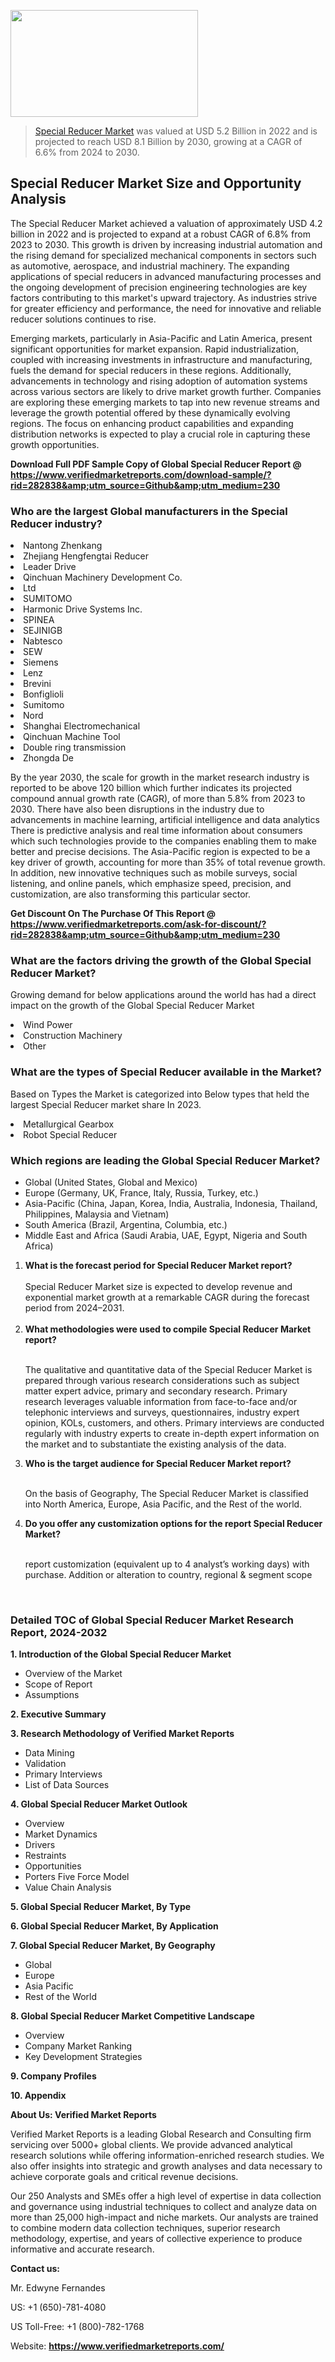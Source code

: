 <img src="https://ffe5etoiles.com/wp-content/uploads/2024/12/MST1-300x171.png" alt="" width="300" height="171" class="alignnone size-medium wp-image-20088" /><blockquote><p><p><a href="https://www.verifiedmarketreports.com/download-sample/?rid=282838&utm_source=Github&utm_medium=230" target="_blank">Special Reducer Market</a> was valued at USD 5.2 Billion in 2022 and is projected to reach USD 8.1 Billion by 2030, growing at a CAGR of 6.6% from 2024 to 2030.</p></blockquote><p><h2>Special Reducer Market Size and Opportunity Analysis</h2><p>The Special Reducer Market achieved a valuation of approximately USD 4.2 billion in 2022 and is projected to expand at a robust CAGR of 6.8% from 2023 to 2030. This growth is driven by increasing industrial automation and the rising demand for specialized mechanical components in sectors such as automotive, aerospace, and industrial machinery. The expanding applications of special reducers in advanced manufacturing processes and the ongoing development of precision engineering technologies are key factors contributing to this market's upward trajectory. As industries strive for greater efficiency and performance, the need for innovative and reliable reducer solutions continues to rise.</p><p>Emerging markets, particularly in Asia-Pacific and Latin America, present significant opportunities for market expansion. Rapid industrialization, coupled with increasing investments in infrastructure and manufacturing, fuels the demand for special reducers in these regions. Additionally, advancements in technology and rising adoption of automation systems across various sectors are likely to drive market growth further. Companies are exploring these emerging markets to tap into new revenue streams and leverage the growth potential offered by these dynamically evolving regions. The focus on enhancing product capabilities and expanding distribution networks is expected to play a crucial role in capturing these growth opportunities.</p></p><p class=""><strong>Download Full PDF Sample Copy of Global Special Reducer Report @ <a href="https://www.verifiedmarketreports.com/download-sample/?rid=282838&amp;utm_source=Github&amp;utm_medium=230" target="_blank">https://www.verifiedmarketreports.com/download-sample/?rid=282838&amp;utm_source=Github&amp;utm_medium=230</a></strong></p><h3 id="" class="">Who are the largest Global manufacturers in the Special Reducer industry?</h3><p><li>Nantong Zhenkang</li><li> Zhejiang Hengfengtai Reducer</li><li> Leader Drive</li><li> Qinchuan Machinery Development Co.</li><li> Ltd</li><li> SUMITOMO</li><li> Harmonic Drive Systems Inc.</li><li> SPINEA</li><li> SEJINIGB</li><li> Nabtesco</li><li> SEW</li><li> Siemens</li><li> Lenz</li><li> Brevini</li><li> Bonfiglioli</li><li> Sumitomo</li><li> Nord</li><li> Shanghai Electromechanical</li><li> Qinchuan Machine Tool</li><li> Double ring transmission</li><li> Zhongda De</li></p><div class=""><div class="" dir="" data-message-author-role="" data-message-id="" data-message-model-slug=""><div class=""><div class=""><div class=""><div class="" dir="" data-message-author-role="" data-message-id="" data-message-model-slug=""><div class=""><div class=""><p>By the year 2030, the scale for growth in the market research industry is reported to be above 120 billion which further indicates its projected compound annual growth rate (CAGR), of more than 5.8% from 2023 to 2030. There have also been disruptions in the industry due to advancements in machine learning, artificial intelligence and data analytics There is predictive analysis and real time information about consumers which such technologies provide to the companies enabling them to make better and precise decisions. The Asia-Pacific region is expected to be a key driver of growth, accounting for more than 35% of total revenue growth. In addition, new innovative techniques such as mobile surveys, social listening, and online panels, which emphasize speed, precision, and customization, are also transforming this particular sector.</p><p><strong>Get Discount On The Purchase Of This Report @&nbsp; <a href="https://www.verifiedmarketreports.com/ask-for-discount/?rid=282838&amp;utm_source=Github&amp;utm_medium=230" target="_blank">https://www.verifiedmarketreports.com/ask-for-discount/?rid=282838&amp;utm_source=Github&amp;utm_medium=230</a></strong></p></div></div></div></div></div></div></div></div><h3 id="" class="">What are the factors driving the growth of the Global Special Reducer Market?</h3><p id="" class="">Growing demand for below applications around the world has had a direct impact on the growth of the Global Special Reducer Market</p><p id="" class=""><li>Wind Power</li><li> Construction Machinery</li><li> Other</li></p><h3 id="" class="">What are the types of Special Reducer available in the Market?</h3><p id="" class="">Based on Types the Market is categorized into Below types that held the largest Special Reducer market share In 2023.</p><p id="" class=""><li>Metallurgical Gearbox</li><li> Robot Special Reducer</li></p><h3 id="" class="">Which regions are leading the Global Special Reducer Market?</h3><ul><li>Global (United States, Global and Mexico)</li><li>Europe (Germany, UK, France, Italy, Russia, Turkey, etc.)</li><li>Asia-Pacific (China, Japan, Korea, India, Australia, Indonesia, Thailand, Philippines, Malaysia and Vietnam)</li><li>South America (Brazil, Argentina, Columbia, etc.)</li><li>Middle East and Africa (Saudi Arabia, UAE, Egypt, Nigeria and South Africa)</li></ul><p><ol><li><strong>What is the forecast period for Special Reducer Market report?<br /></strong><br /><span data-sheets-root="1" data-sheets-value="{&quot;1&quot;:2,&quot;2&quot;:&quot;XXXX size is expected to develop revenue and exponential market growth at a remarkable CAGR during the forecast period from 2024&ndash;2030.&quot;}" data-sheets-userformat="{&quot;2&quot;:12674,&quot;4&quot;:{&quot;1&quot;:2,&quot;2&quot;:16776960},&quot;10&quot;:2,&quot;11&quot;:0,&quot;15&quot;:&quot;Arial&quot;,&quot;16&quot;:12}">Special Reducer Market size is expected to develop revenue and exponential market growth at a remarkable CAGR during the forecast period from 2024&ndash;2031.</span><br /><br /></li><li><strong>What methodologies were used to compile Special Reducer Market report?<br /><br /></strong><p>The qualitative and quantitative data of the&nbsp;Special Reducer Market is prepared through various research considerations such as subject matter expert advice, primary and secondary research. Primary research leverages valuable information from face-to-face and/or telephonic interviews and surveys, questionnaires, industry expert opinion, KOLs, customers, and others. Primary interviews are conducted regularly with industry experts to create in-depth expert information on the market and to substantiate the existing analysis of the data.&nbsp;</p></li><li><strong>Who is the target audience for Special Reducer Market report?<br /><br /></strong><p>On the basis of Geography, The&nbsp;Special Reducer Market is classified into North America, Europe, Asia Pacific, and the Rest of the world.</p></li><li><strong>Do you offer any customization options for the report Special Reducer Market?<br /><br /></strong><p>report customization (equivalent up to 4 analyst&rsquo;s working days) with purchase. Addition or alteration to country, regional &amp; segment scope</p><p>&nbsp;</p></li></ol></p><h3 id="" class="">Detailed TOC of Global Special Reducer Market Research Report, 2024-2032</h3><p id="" class=""><strong>1. Introduction of the Global Special Reducer Market</strong></p><ul><li>Overview of the Market</li><li>Scope of Report</li><li>Assumptions</li></ul><p id="" class=""><strong>2. Executive Summary</strong></p><p id="" class=""><strong>3. Research Methodology of&nbsp;Verified Market Reports</strong></p><ul><li>Data Mining</li><li>Validation</li><li>Primary Interviews</li><li>List of Data Sources</li></ul><p id="" class=""><strong>4. Global Special Reducer Market Outlook</strong></p><ul><li>Overview</li><li>Market Dynamics</li><li>Drivers</li><li>Restraints</li><li>Opportunities</li><li>Porters Five Force Model</li><li>Value Chain Analysis</li></ul><p id="" class=""><strong>5. Global Special Reducer Market, By&nbsp;Type</strong></p><p id="" class=""><strong>6. Global Special Reducer Market, By Application</strong></p><p id="" class=""><strong>7. Global Special Reducer Market, By Geography</strong></p><ul><li>Global</li><li>Europe</li><li>Asia Pacific</li><li>Rest of the World</li></ul><p id="" class=""><strong>8. Global Special Reducer Market Competitive Landscape</strong></p><ul><li>Overview</li><li>Company Market Ranking</li><li>Key Development Strategies</li></ul><p id="" class=""><strong>9. Company Profiles</strong></p><p id="" class=""><strong>10. Appendix</strong></p><p id="" class=""><strong>About Us: Verified Market Reports</strong></p><p id="" class="">Verified Market Reports is a leading Global Research and Consulting firm servicing over 5000+ global clients. We provide advanced analytical research solutions while offering information-enriched research studies. We also offer insights into strategic and growth analyses and data necessary to achieve corporate goals and critical revenue decisions.</p><p id="" class="">Our 250 Analysts and SMEs offer a high level of expertise in data collection and governance using industrial techniques to collect and analyze data on more than 25,000 high-impact and niche markets. Our analysts are trained to combine modern data collection techniques, superior research methodology, expertise, and years of collective experience to produce informative and accurate research.</p><p id="" class=""><strong>Contact us:</strong></p><p id="" class="">Mr. Edwyne Fernandes</p><p id="" class="">US: +1 (650)-781-4080</p><p id="" class="">US Toll-Free: +1 (800)-782-1768</p><p id="" class="">Website: <a target="" data-test-app-aware-link=""><strong>https://www.verifiedmarketreports.com/</strong></a></p>
